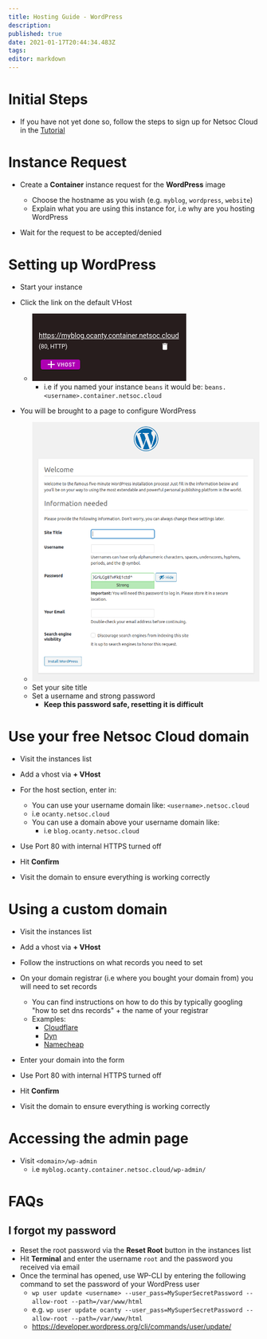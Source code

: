 ```yaml
---
title: Hosting Guide - WordPress
description: 
published: true
date: 2021-01-17T20:44:34.483Z
tags: 
editor: markdown
---
```



# Initial Steps

* If you have not yet done so, follow the steps to sign up for Netsoc Cloud in the [Tutorial](/services/tutorial)

# Instance Request

* Create a **Container** instance request for the **WordPress** image
	* Choose the hostname as you wish (e.g. `myblog`, `wordpress`, `website`)
  * Explain what you are using this instance for, i.e why are you hosting WordPress
  
* Wait for the request to be accepted/denied

# Setting up WordPress
	
* Start your instance
* Click the link on the default VHost
  * ![tutorial-wordpress1.png](/assets/cloud/tutorial-wordpress1.png)
	* i.e if you named your instance `beans` it would be: `beans.<username>.container.netsoc.cloud`

* You will be brought to a page to configure WordPress
	* ![tutorial-wordpress2.png](/assets/cloud/tutorial-wordpress2.png)
	* Set your site title
  * Set a username and strong password
  	* **Keep this password safe, resetting it is difficult**
    
# Use your free Netsoc Cloud domain

* Visit the instances list
* Add a vhost via **+ VHost**
* For the host section, enter in:
	* You can use your username domain like: `<username>.netsoc.cloud`
  	* i.e `ocanty.netsoc.cloud`
  * You can use a domain above your username domain like:
  	* i.e `blog.ocanty.netsoc.cloud`
    
* Use Port 80 with internal HTTPS turned off
* Hit **Confirm**

* Visit the domain to ensure everything is working correctly

# Using a custom domain

* Visit the instances list
* Add a vhost via **+ VHost**
* Follow the instructions on what records you need to set

* On your domain registrar (i.e where you bought your domain from) you will need to set records
	* You can find instructions on how to do this by typically googling "how to set dns records" + the name of your registrar
  	* Examples:
    	* [Cloudflare](https://www.cloudflare.com/learning/dns/dns-records/)
      * [Dyn](https://help.dyn.com/setting-up-dns-for-your-new-website/)
      * [Namecheap](https://www.namecheap.com/support/knowledgebase/article.aspx/434/2237/how-do-i-set-up-host-records-for-a-domain/)
      
* Enter your domain into the form
* Use Port 80 with internal HTTPS turned off
* Hit **Confirm**

* Visit the domain to ensure everything is working correctly

# Accessing the admin page

* Visit `<domain>/wp-admin`
	* i.e `myblog.ocanty.container.netsoc.cloud/wp-admin/`

# FAQs

## I forgot my password

* Reset the root password via the **Reset Root** button in the instances list
* Hit **Terminal** and enter the username `root` and the password you received via email
* Once the terminal has opened, use WP-CLI by entering the following command to set the password of your WordPress user
	* `wp user update <username> --user_pass=MySuperSecretPassword --allow-root --path=/var/www/html`
  	* e.g. `wp user update ocanty --user_pass=MySuperSecretPassword --allow-root --path=/var/www/html`
  * https://developer.wordpress.org/cli/commands/user/update/
  
